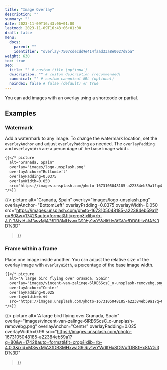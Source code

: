 ```yaml
---
title: "Image Overlay"
description: ""
summary: ""
date: 2023-11-09T16:43:06+01:00
lastmod: 2023-11-09T16:43:06+01:00
draft: false
menu:
  docs:
    parent: ""
    identifier: "overlay-7507cdecdd9e414faad33a8e0027d8ba"
weight: 630
toc: true
seo:
  title: "" # custom title (optional)
  description: "" # custom description (recommended)
  canonical: "" # custom canonical URL (optional)
  noindex: false # false (default) or true
---
```


You can add images with an overlay using a shortcode or partial.

## Examples

### Watermark

Add a watermark to any image. To change the watermark location, set the `overlayAnchor` and adjust `overlayPadding` as needed. The `overlayPadding` and `overlayWidth` are a percentage of the base image width.

```md
{{</* picture 
  alt="Granada, Spain"
  overlay="images/logo-unsplash.png"
  overlayAnchor="BottomLeft"
  overlayPadding=0.0375
  overlayWidth=0.050
  src="https://images.unsplash.com/photo-1673105048185-a22384eb59a1?q=80&w=1742&auto=format&fit=crop&ixlib=rb-4.0.3&ixid=M3wxMjA3fDB8MHxwaG90by1wYWdlfHx8fGVufDB8fHx8fA%3D%3D"
*/>}}
```

{{< picture
  alt="Granada, Spain"
  overlay="images/logo-unsplash.png"
  overlayAnchor="BottomLeft"
  overlayPadding=0.0375
  overlayWidth=0.050
  src="https://images.unsplash.com/photo-1673105048185-a22384eb59a1?q=80&w=1742&auto=format&fit=crop&ixlib=rb-4.0.3&ixid=M3wxMjA3fDB8MHxwaG90by1wYWdlfHx8fGVufDB8fHx8fA%3D%3D"
>}}

### Frame within a frame

Place one image inside another. You can adjust the relative size of the overlay image with `overlayWidth`, a percentage of the base image width.

```md
{{</* picture 
  alt="A large bird flying over Granada, Spain"
  overlay="images/vincent-van-zalinge-6lRE6ScsC_o-unsplash-removebg.png"
  overlayAnchor="Center"
  overlayPadding=0.025
  overlayWidth=0.99
  src="https://images.unsplash.com/photo-1673105048185-a22384eb59a1?q=80&w=1742&auto=format&fit=crop&ixlib=rb-4.0.3&ixid=M3wxMjA3fDB8MHxwaG90by1wYWdlfHx8fGVufDB8fHx8fA%3D%3D"
*/>}}
```

{{< picture
  alt="A large bird flying over Granada, Spain"
  overlay="images/vincent-van-zalinge-6lRE6ScsC_o-unsplash-removebg.png"
  overlayAnchor="Center"
  overlayPadding=0.025
  overlayWidth=0.99
  src="https://images.unsplash.com/photo-1673105048185-a22384eb59a1?q=80&w=1742&auto=format&fit=crop&ixlib=rb-4.0.3&ixid=M3wxMjA3fDB8MHxwaG90by1wYWdlfHx8fGVufDB8fHx8fA%3D%3D"
>}}
